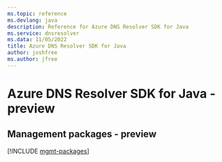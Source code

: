 ```yaml
---
ms.topic: reference
ms.devlang: java
description: Reference for Azure DNS Resolver SDK for Java
ms.service: dnsresolver
ms.data: 11/05/2022
title: Azure DNS Resolver SDK for Java
author: joshfree
ms.author: jfree
---
```

# Azure DNS Resolver SDK for Java - preview

## Management packages - preview
[!INCLUDE [mgmt-packages](dns-resolver-mgmt-index.md)]